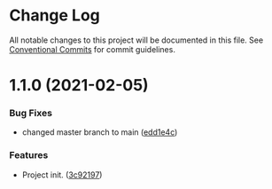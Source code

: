 # Change Log

All notable changes to this project will be documented in this file.
See [Conventional Commits](https://conventionalcommits.org) for commit guidelines.

# 1.1.0 (2021-02-05)


### Bug Fixes

* changed master branch to main ([edd1e4c](https://github.com/nicedudu/toolbox/commit/edd1e4c8b5284e09b2678be9095077fe82f6bd98))


### Features

* Project init. ([3c92197](https://github.com/nicedudu/toolbox/commit/3c92197b01626da44aa65b8e4f8ec79cc8424ccf))
